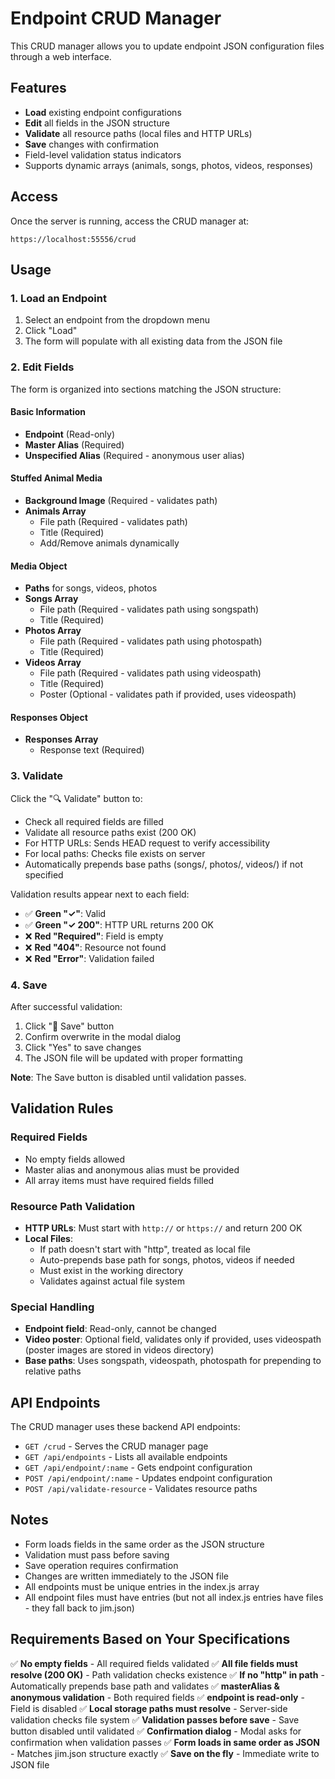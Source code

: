 # Endpoint CRUD Manager

This CRUD manager allows you to update endpoint JSON configuration files through a web interface.

## Features

- **Load** existing endpoint configurations
- **Edit** all fields in the JSON structure
- **Validate** all resource paths (local files and HTTP URLs)
- **Save** changes with confirmation
- Field-level validation status indicators
- Supports dynamic arrays (animals, songs, photos, videos, responses)

## Access

Once the server is running, access the CRUD manager at:

```
https://localhost:55556/crud
```

## Usage

### 1. Load an Endpoint

1. Select an endpoint from the dropdown menu
2. Click "Load"
3. The form will populate with all existing data from the JSON file

### 2. Edit Fields

The form is organized into sections matching the JSON structure:

#### Basic Information
- **Endpoint** (Read-only)
- **Master Alias** (Required)
- **Unspecified Alias** (Required - anonymous user alias)

#### Stuffed Animal Media
- **Background Image** (Required - validates path)
- **Animals Array**
  - File path (Required - validates path)
  - Title (Required)
  - Add/Remove animals dynamically

#### Media Object
- **Paths** for songs, videos, photos
- **Songs Array**
  - File path (Required - validates path using songspath)
  - Title (Required)
- **Photos Array**
  - File path (Required - validates path using photospath)
  - Title (Required)
- **Videos Array**
  - File path (Required - validates path using videospath)
  - Title (Required)
  - Poster (Optional - validates path if provided, uses videospath)

#### Responses Object
- **Responses Array**
  - Response text (Required)

### 3. Validate

Click the "🔍 Validate" button to:

- Check all required fields are filled
- Validate all resource paths exist (200 OK)
- For HTTP URLs: Sends HEAD request to verify accessibility
- For local paths: Checks file exists on server
- Automatically prepends base paths (songs/, photos/, videos/) if not specified

Validation results appear next to each field:
- ✅ **Green "✓"**: Valid
- ✅ **Green "✓ 200"**: HTTP URL returns 200 OK
- ❌ **Red "Required"**: Field is empty
- ❌ **Red "404"**: Resource not found
- ❌ **Red "Error"**: Validation failed

### 4. Save

After successful validation:

1. Click "💾 Save" button
2. Confirm overwrite in the modal dialog
3. Click "Yes" to save changes
4. The JSON file will be updated with proper formatting

**Note**: The Save button is disabled until validation passes.

## Validation Rules

### Required Fields
- No empty fields allowed
- Master alias and anonymous alias must be provided
- All array items must have required fields filled

### Resource Path Validation
- **HTTP URLs**: Must start with `http://` or `https://` and return 200 OK
- **Local Files**:
  - If path doesn't start with "http", treated as local file
  - Auto-prepends base path for songs, photos, videos if needed
  - Must exist in the working directory
  - Validates against actual file system

### Special Handling
- **Endpoint field**: Read-only, cannot be changed
- **Video poster**: Optional field, validates only if provided, uses videospath (poster images are stored in videos directory)
- **Base paths**: Uses songspath, videospath, photospath for prepending to relative paths

## API Endpoints

The CRUD manager uses these backend API endpoints:

- `GET /crud` - Serves the CRUD manager page
- `GET /api/endpoints` - Lists all available endpoints
- `GET /api/endpoint/:name` - Gets endpoint configuration
- `POST /api/endpoint/:name` - Updates endpoint configuration
- `POST /api/validate-resource` - Validates resource paths

## Notes

- Form loads fields in the same order as the JSON structure
- Validation must pass before saving
- Save operation requires confirmation
- Changes are written immediately to the JSON file
- All endpoints must be unique entries in the index.js array
- All endpoint files must have entries (but not all index.js entries have files - they fall back to jim.json)

## Requirements Based on Your Specifications

✅ **No empty fields** - All required fields validated
✅ **All file fields must resolve (200 OK)** - Path validation checks existence
✅ **If no "http" in path** - Automatically prepends base path and validates
✅ **masterAlias & anonymous validation** - Both required fields
✅ **endpoint is read-only** - Field is disabled
✅ **Local storage paths must resolve** - Server-side validation checks file system
✅ **Validation passes before save** - Save button disabled until validated
✅ **Confirmation dialog** - Modal asks for confirmation when validation passes
✅ **Form loads in same order as JSON** - Matches jim.json structure exactly
✅ **Save on the fly** - Immediate write to JSON file
